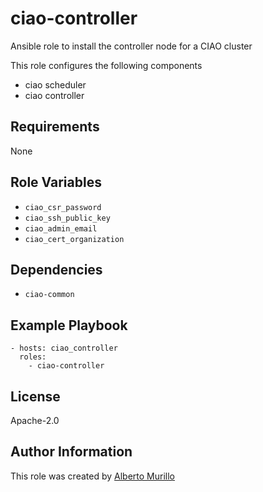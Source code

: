 ciao-controller
=========
Ansible role to install the controller node for a CIAO cluster

This role configures the following components

* ciao scheduler
* ciao controller

Requirements
------------
None

Role Variables
--------------
* `ciao_csr_password`
* `ciao_ssh_public_key`
* `ciao_admin_email`
* `ciao_cert_organization`

Dependencies
------------
* `ciao-common`

Example Playbook
----------------

```
- hosts: ciao_controller
  roles:
    - ciao-controller
```

License
-------
Apache-2.0

Author Information
------------------
This role was created by [Alberto Murillo](alberto.murillo.silva@intel.com)
